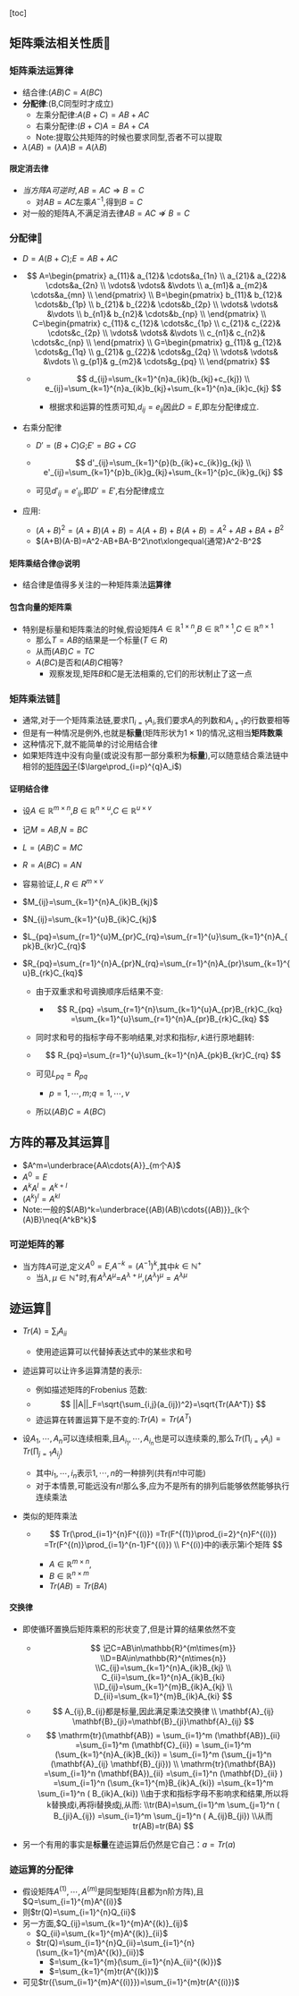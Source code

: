 [toc]

## 矩阵乘法相关性质🎈

### 矩阵乘法运算律

- 结合律:$(AB)C=A(BC)$
- **分配律**:(B,C同型时才成立)
  - 左乘分配律:$A(B+C)=AB+AC$
  - 右乘分配律:$(B+C)A=BA+CA$
  - Note:提取公共矩阵的时候也要求同型,否者不可以提取
- $\lambda{(AB)}=(\lambda{A})B=A(\lambda{B})$

#### 限定消去律

- $当方阵A可逆时,AB=AC\Rightarrow{B=C}$
  - 对$AB=AC$左乘$A^{-1}$,得到$B=C$
- 对一般的矩阵A,不满足消去律$AB=AC\nRightarrow{B=C}$

### 分配律🎈

- $D=A(B+C)$;$E=AB+AC$
- $$
  A=\begin{pmatrix}
     a_{11}&  a_{12}&  \cdots&a_{1n} \\
      a_{21}&  a_{22}&  \cdots&a_{2n} \\
      \vdots&  \vdots&  &\vdots \\
      a_{m1}&  a_{m2}&  \cdots&a_{mn} \\
  \end{pmatrix}
  \\
  B=\begin{pmatrix}
     b_{11}&  b_{12}&  \cdots&b_{1p} \\
      b_{21}&  b_{22}&  \cdots&b_{2p} \\
      \vdots&  \vdots&  &\vdots \\
      b_{n1}&  b_{n2}&  \cdots&b_{np} \\
  \end{pmatrix}
  \\
  C=\begin{pmatrix}
     c_{11}&  c_{12}&  \cdots&c_{1p} \\
      c_{21}&  c_{22}&  \cdots&c_{2p} \\
      \vdots&  \vdots&  &\vdots \\
      c_{n1}&  c_{n2}&  \cdots&c_{np} \\
  \end{pmatrix}
  \\
  G=\begin{pmatrix}
     g_{11}&  g_{12}&  \cdots&g_{1q} \\
      g_{21}&  g_{22}&  \cdots&g_{2q} \\
      \vdots&  \vdots&  &\vdots \\
      g_{p1}&  g_{m2}&  \cdots&g_{pq} \\
  \end{pmatrix}
  $$
  
  - $$
    d_{ij}=\sum_{k=1}^{n}a_{ik}(b_{kj}+c_{kj})
    \\
    e_{ij}=\sum_{k=1}^{n}a_{ik}b_{kj}+\sum_{k=1}^{n}a_{ik}c_{kj}
    $$
    
    - 根据求和运算的性质可知,$d_{ij}=e_{ij}$因此$D=E$,即左分配律成立.
- 右乘分配律

  - $D'=(B+C)G$;$E'=BG+CG$
  - $$
    d'_{ij}=\sum_{k=1}^{p}(b_{ik}+c_{ik})g_{kj}
    \\
    e'_{ij}=\sum_{k=1}^{p}b_{ik}g_{kj}+\sum_{k=1}^{p}c_{ik}g_{kj}
    $$
    
  - 可见$d'_{ij}=e'_{ij}$,即$D'=E'$,右分配律成立
- 应用:

  - $(A+B)^2=(A+B)(A+B)=A(A+B)+B(A+B)=A^2+AB+BA+B^2$
  - $(A+B)(A-B)=A^2-AB+BA-B^2\not\xlongequal{通常}A^2-B^2$

#### 矩阵乘结合律@说明

- 结合律是值得多关注的一种矩阵乘法**运算律**

#### 包含向量的矩阵乘

- 特别是标量和矩阵乘法的时候,假设矩阵$A\in{\mathbb{R}^{1\times{n}}}$,$B\in{\mathbb{R}^{n\times{1}}}$,$C\in{\mathbb{R}^{n\times1}}$
  - 那么$T=AB$的结果是一个标量($T\in{R}^{}$)
  - 从而$(AB)C=TC$
  - $A(BC)$是否和$(AB)C$相等?
    - 观察发现,矩阵$B$和$C$是无法相乘的,它们的形状制止了这一点

### 矩阵乘法链👺

- 通常,对于一个矩阵乘法链,要求$\prod_{i=1}A_i$,我们要求$A_i$的列数和$A_{i+1}$的行数要相等
- 但是有一种情况是例外,也就是**标量**(矩阵形状为$1\times{1}$)的情况,这相当**矩阵数乘**
- 这种情况下,就不能简单的讨论用结合律
- 如果矩阵连中没有向量(或说没有那一部分乘积为**标量**),可以随意结合乘法链中相邻的<u>矩阵因子</u>($\large\prod_{i=p}^{q}A_i$)

#### 证明结合律

- 设$A\in{\mathbb{R}^{m\times{n}}}$,$B\in{\mathbb R^{n\times{u}}}$,$C\in{\mathbb{R}^{u\times{v}}}$
- 记$M=AB$,$N=BC$
- $L=(AB)C=MC$
- $R=A(BC)=AN$
- 容易验证,$L,R\in{R^{m\times{v}}}$
- $M_{ij}=\sum_{k=1}^{n}A_{ik}B_{kj}$
- $N_{ij}=\sum_{k=1}^{u}B_{ik}C_{kj}$
- $L_{pq}=\sum_{r=1}^{u}M_{pr}C_{rq}=\sum_{r=1}^{u}\sum_{k=1}^{n}A_{pk}B_{kr}C_{rq}$
- $R_{pq}=\sum_{r=1}^{n}A_{pr}N_{rq}=\sum_{r=1}^{n}A_{pr}\sum_{k=1}^{u}B_{rk}C_{kq}$

  - 由于双重求和号调换顺序后结果不变:

    - $$
      R_{pq}
      =\sum_{r=1}^{n}\sum_{k=1}^{u}A_{pr}B_{rk}C_{kq}
      =\sum_{k=1}^{u}\sum_{r=1}^{n}A_{pr}B_{rk}C_{kq}
  $$
  - 同时求和号的指标字母不影响结果,对求和指标$r,k$进行原地翻转:
  
  - $$
      R_{pq}=\sum_{r=1}^{u}\sum_{k=1}^{n}A_{pk}B_{kr}C_{rq}
  $$
  - 可见$L_{pq}=R_{pq}$
    
      - $p=1,\cdots,m$;$q=1,\cdots,v$
  - 所以$(AB)C=A(BC)$

## 方阵的幂及其运算🎈

- $A^m=\underbrace{AA\cdots{A}}_{m个A}$
- $A^0=E$
- $A^kA^l=A^{k+l}$
- $(A^k)^l=A^{kl}$
- Note:一般的$(AB)^k=\underbrace{(AB)(AB)\cdots{(AB)}}_{k个(A)B}\neq{A^kB^k}$

### 可逆矩阵的幂

- 当方阵$A$可逆,定义$A^{0}=E$,$A^{-k}=(A^{-1})^k$,其中$k\in\mathbb{N^{+}}$
  - 当$\lambda,\mu\in\mathbb{N^{+}}$时,有$A^{\lambda}A^{\mu}$=$A^{\lambda+\mu}$,$(A^\lambda)^\mu=A^{\lambda\mu}$




## 迹运算🎈

- $Tr(A)=\sum_{i}A_{ii}$

  - 使用迹运算可以代替掉表达式中的某些求和号
- 迹运算可以让许多运算清楚的表示:

  - 例如描述矩阵的Frobenius 范数:
  - $$
    ||A||_F=\sqrt{\sum_{i,j}(a_{ij})^2}=\sqrt{Tr(AA^T)}
    $$
  - 迹运算在转置运算下是不变的:$Tr(A)=Tr(A^T)$
- 设$A_1,\cdots,A_n$可以连续相乘,且$A_{i_1},\cdots,A_{i_n}$也是可以连续乘的,那么$Tr(\prod_{i=1}A_i)=Tr(\prod_{j=1}A_{i_j})$

  - 其中$i_1,\cdots,i_n$表示$1,\cdots,n$的一种排列(共有$n!$中可能)
  - 对于本情景,可能远没有$n!$那么多,应为不是所有的排列后能够依然能够执行连续乘法
- 类似的矩阵乘法

  - $$
    Tr(\prod_{i=1}^{n}F^{(i)})
    =Tr(F^{(1)}\prod_{i=2}^{n}F^{(i)})
    =Tr(F^{(n)}\prod_{i=1}^{n-1}F^{(i)})
    \\
    F^{(i)}中的i表示第i个矩阵
    $$
    
    - $A\in\mathbb{R}^{m\times{n}}$,
    - $B\in{\mathbb{R}^{n\times{m}}}$
    - $Tr(AB)=Tr(BA)$

#### 交换律

- 即使循环置换后矩阵乘积的形状变了,但是计算的结果依然不变

  - $$
    记C=AB\in\mathbb{R}^{m\times{m}}
    \\D=BA\in\mathbb{R}^{n\times{n}}
    \\C_{ij}=\sum_{k=1}^{n}A_{ik}B_{kj}
    \\
    C_{ii}=\sum_{k=1}^{n}A_{ik}B_{ki}
    \\D_{ij}=\sum_{k=1}^{m}B_{ik}A_{kj}
    \\
    D_{ii}=\sum_{k=1}^{m}B_{ik}A_{ki}
    $$
  - $$
    A_{ij},B_{ij}都是标量,因此满足乘法交换律
    \\
    \mathbf{A}_{ij} \mathbf{B}_{ji}=\mathbf{B}_{ji}\mathbf{A}_{ij}
    $$
  - $$
    \mathrm{tr}(\mathbf{AB}) 
    = \sum_{i=1}^m (\mathbf{AB})_{ii} 
    =\sum_{i=1}^m (\mathbf{C}_{ii}) 
    = \sum_{i=1}^m (\sum_{k=1}^{n}A_{ik}B_{ki})
    = \sum_{i=1}^m (\sum_{j=1}^n (\mathbf{A}_{ij} \mathbf{B}_{ji}))
    \\
    \mathrm{tr}(\mathbf{BA})
    =\sum_{i=1}^n (\mathbf{BA})_{ii} 
    =\sum_{i=1}^n (\mathbf{D}_{ii} )
    =\sum_{i=1}^n (\sum_{k=1}^{m}B_{ik}A_{ki})
    =\sum_{k=1}^m \sum_{i=1}^n ( B_{ik}A_{ki})
    \\由于求和指标字母不影响求和结果,所以将k替换成i,再将i替换成j,从而:
    \\tr(BA)=\sum_{i=1}^m \sum_{j=1}^n ( B_{ji}A_{ij})
    =\sum_{i=1}^m \sum_{j=1}^n ( A_{ij}B_{ji})
    \\从而tr(AB)=tr(BA)
    $$
- 另一个有用的事实是**标量**在迹运算后仍然是它自己：$a = Tr(a)$

### 迹运算的分配律

- 假设矩阵$A^{(1)},\cdots,A^{(m)}$是同型矩阵(且都为n阶方阵),且$Q=\sum_{i=1}^{m}A^{(i)}$
- 则$tr(Q)=\sum_{i=1}^{n}Q_{ii}$
- 另一方面,$Q_{ij}=\sum_{k=1}^{m}A^{(k)}_{ij}$
  - $Q_{ii}=\sum_{k=1}^{m}A^{(k)}_{ii}$
  - $tr(Q)=\sum_{i=1}^{n}Q_{ii}=\sum_{i=1}^{n}(\sum_{k=1}^{m}A^{(k)}_{ii})$
    - $=\sum_{k=1}^{m}(\sum_{i=1}^{n}A_{ii}^{(k)})$
    - $=\sum_{k=1}^{m}tr(A^{(k)})$
- 可见$tr({\sum_{i=1}^{m}A^{(i)}})=\sum_{i=1}^{m}tr(A^{(i)})$





